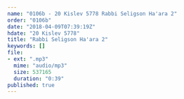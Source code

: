 ```yaml
---
name: "0106b - 20 Kislev 5778 Rabbi Seligson Ha'ara 2"
order: "0106b"
date: "2018-04-09T07:39:19Z"
hdate: "20 Kislev 5778"
title: "Rabbi Seligson Ha'ara 2"
keywords: []
file:
- ext: ".mp3"
  mime: "audio/mp3"
  size: 537165
  duration: "0:39"
published: true
---
```


